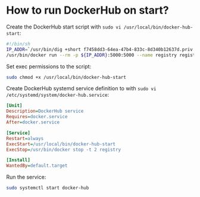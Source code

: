 How to run DockerHub on start?
==============================

Create the DockerHub start script with `sudo vi /usr/local/bin/docker-hub-start`:

```bash
#!/bin/sh
IP_ADDR=`/usr/bin/dig +short f7458dd3-64ea-47b4-833c-8d340b12637d.priv.cloud.scaleway.com`
/usr/bin/docker run --rm -p ${IP_ADDR}:5000:5000 --name registry registry:2
```

Set exec permissions to the script:

```bash
sudo chmod +x /usr/local/bin/docker-hub-start
```

Create DockerHub systemd service definition to with `sudo vi /etc/systemd/system/docker-hub.service`:

```ini
[Unit]
Description=DockerHub service
Requires=docker.service
After=docker.service

[Service]
Restart=always
ExecStart=/usr/local/bin/docker-hub-start
ExecStop=/usr/bin/docker stop -t 2 registry

[Install]
WantedBy=default.target
```

Run the service:

```bash
sudo systemctl start docker-hub
```
